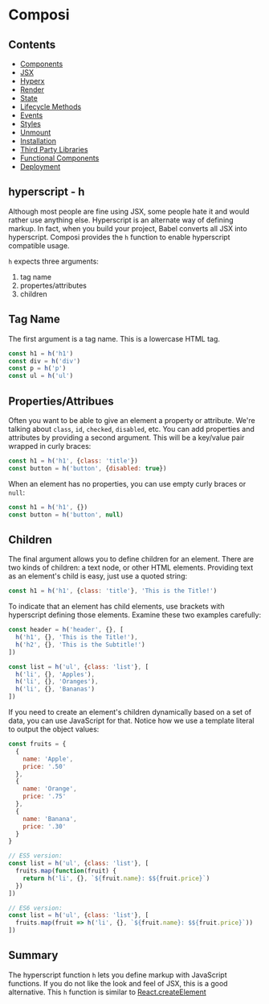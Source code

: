 Composi
=======

Contents
--------
- [Components](./components.md)
- [JSX](./jsx.md)
- [Hyperx](./hyperx.md)
- [Render](./render.md)
- [State](./state.md)
- [Lifecycle Methods](./lifecycle.md)
- [Events](./events.md)
- [Styles](./styles.md)
- [Unmount](./unmount.md)
- [Installation](../README.md)
- [Third Party Libraries](./third-party.md)
- [Functional Components](./functional-components.md)
- [Deployment](./deployment.md)

hyperscript - h
---------------

Although most people are fine using JSX, some people hate it and would rather use anything else. Hyperscript is an alternate way of defining markup. In fact, when you build your project, Babel converts all JSX into hyperscript. Composi provides the `h` function to enable hyperscript compatible usage.

`h` expects three arguments:

1. tag name
2. propertes/attributes
3. children

Tag Name
--------

The first argument is a tag name. This is a lowercase HTML tag.
```javascript
const h1 = h('h1')
const div = h('div')
const p = h('p')
const ul = h('ul')
````

Properties/Attribues
--------------------

Often you want to be able to give an element a property or attribute. We're talking about `class`, `id`, `checked`, `disabled`, etc. You can add properties and attributes by providing a second argument. This will be a key/value pair wrapped in curly braces:

```javascript
const h1 = h('h1', {class: 'title'})
const button = h('button', {disabled: true})
```

When an element has no properties, you can use empty curly braces or `null`:

```javascript
const h1 = h('h1', {})
const button = h('button', null)
```

Children
--------

The final argument allows you to define children for an element. There are two kinds of children: a text node, or other HTML elements. Providing text as an element's child is easy, just use a quoted string:

```javascript
const h1 = h('h1', {class: 'title'}, 'This is the Title!')
```

To indicate that an element has child elements, use brackets with hyperscript defining those elements. Examine these two examples carefully:

```javascript
const header = h('header', {}, [
  h('h1', {}, 'This is the Title!'),
  h('h2', {}, 'This is the Subtitle!')
])

const list = h('ul', {class: 'list'}, [
  h('li', {}, 'Apples'),
  h('li', {}, 'Oranges'),
  h('li', {}, 'Bananas')
])
```

If you need to create an element's children dynamically based on a set of data, you can use JavaScript for that. Notice how we use a template literal to output the object values:

```javascript
const fruits = {
  {
    name: 'Apple',
    price: '.50'
  },
  {
    name: 'Orange',
    price: '.75'
  },
  {
    name: 'Banana',
    price: '.30'
  }
}

// ES5 version:
const list = h('ul', {class: 'list'}, [
  fruits.map(function(fruit) {
    return h('li', {}, `${fruit.name}: $${fruit.price}`)
  })
])

// ES6 version:
const list = h('ul', {class: 'list'}, [
  fruits.map(fruit => h('li', {}, `${fruit.name}: $${fruit.price}`))
])
```

Summary
-------

The hyperscript function `h` lets you define markup with JavaScript functions. If you do not like the look and feel of JSX, this is a good alternative. This `h` function is similar to [React.createElement](https://facebook.github.io/react/docs/react-api.html#createelement)